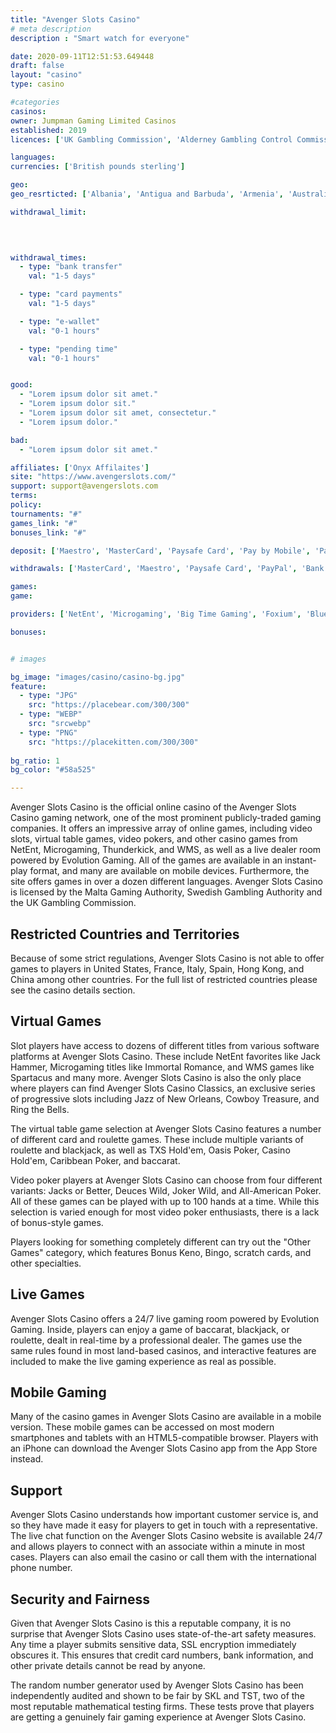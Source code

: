 ```yaml
---
title: "Avenger Slots Casino"
# meta description
description : "Smart watch for everyone"

date: 2020-09-11T12:51:53.649448
draft: false
layout: "casino" 
type: casino

#categories
casinos: 
owner: Jumpman Gaming Limited Casinos
established: 2019
licences: ['UK Gambling Commission', 'Alderney Gambling Control Commission']

languages: 
currencies: ['British pounds sterling']

geo: 
geo_resrticted: ['Albania', 'Antigua and Barbuda', 'Armenia', 'Australia', 'New South Wales', 'Azerbaijan', 'Belarus', 'Belgium', 'Bosnia and Herzegovina', 'Bulgaria', 'Croatia', 'Czech Republic', 'Denmark', 'Estonia', 'France', 'Germany', 'Schleswig-Holstein', 'Gibraltar', 'Hungary', 'Indonesia', 'Israel', 'Italy', 'Kosovo', 'Latvia', 'Lithuania', 'Macedonia', 'Malaysia', 'Moldova', 'Montenegro', 'Puerto Rico', 'Romania', 'Russia', 'Serbia', 'Slovakia', 'Slovenia', 'South Africa', 'Spain', 'Sweden', 'Switzerland', 'Turkey', 'Ukraine', 'United States', 'Alabama', 'Alaska', 'American Samoa', 'Arizona', 'Arkansas', 'California', 'Colorado', 'Connecticut', 'Delaware', 'District of Columbia', 'Florida', 'Georgia(US)', 'Guam', 'Hawaii', 'Idaho', 'Illinois', 'Indiana', 'Iowa', 'Kansas', 'Kentucky', 'Louisiana', 'Maine', 'Maryland', 'Massachusetts', 'Michigan', 'Minnesota', 'Mississippi', 'Missouri', 'Montana', 'Nebraska', 'Nevada', 'New Hampshire', 'New Jersey', 'New Mexico', 'New York', 'North Carolina', 'North Dakota', 'Northern Mariana Islands', 'Ohio', 'Oklahoma', 'Oregon', 'Pennsylvania', 'Rhode Island', 'South Carolina', 'South Dakota', 'Tennessee', 'Texas', 'U.S. Virgin Islands', 'Utah', 'Vermont', 'Virginia', 'Washington', 'West Virginia', 'Wisconsin', 'Wyoming']

withdrawal_limit:

  
  

withdrawal_times:
  - type: "bank transfer"
    val: "1-5 days"

  - type: "card payments"
    val: "1-5 days"

  - type: "e-wallet"
    val: "0-1 hours"

  - type: "pending time"
    val: "0-1 hours"


good:
  - "Lorem ipsum dolor sit amet."
  - "Lorem ipsum dolor sit."
  - "Lorem ipsum dolor sit amet, consectetur."
  - "Lorem ipsum dolor."

bad:
  - "Lorem ipsum dolor sit amet."

affiliates: ['Onyx Affilaites']
site: "https://www.avengerslots.com/"
support: support@avengerslots.com
terms:
policy:
tournaments: "#"
games_link: "#"
bonuses_link: "#"

deposit: ['Maestro', 'MasterCard', 'Paysafe Card', 'Pay by Mobile', 'PayPal', 'Bank Wire Transfer', 'Visa']

withdrawals: ['MasterCard', 'Maestro', 'Paysafe Card', 'PayPal', 'Bank Wire Transfer', 'Visa']

games: 
game:

providers: ['NetEnt', 'Microgaming', 'Big Time Gaming', 'Foxium', 'Blueprint Gaming', 'NextGen Gaming', 'Yggdrasil Gaming', '2 By 2 Gaming', 'Gamevy', 'Barcrest Games', 'Leander Games', 'Pragmatic Play', 'Playson', 'Eyecon', 'Elk Studios', 'Tom Horn Gaming', 'Saucify (BetOnSoft)', 'Red Tiger Gaming', 'Inspired', 'Merkur Gaming', 'Bulletproof Games', '1x2Games', 'Just For The Win']

bonuses:


# images

bg_image: "images/casino/casino-bg.jpg"  
feature:
  - type: "JPG" 
    src: "https://placebear.com/300/300"
  - type: "WEBP"
    src: "srcwebp"
  - type: "PNG"
    src: "https://placekitten.com/300/300"  
 
bg_ratio: 1 
bg_color: "#58a525"  

---
```


Avenger Slots Casino is the official online casino of the Avenger Slots Casino gaming network, one of the most prominent publicly-traded gaming companies. It offers an impressive array of online games, including video slots, virtual table games, video pokers, and other casino games from NetEnt, Microgaming, Thunderkick, and WMS, as well as a live dealer room powered by Evolution Gaming. All of the games are available in an instant-play format, and many are available on mobile devices. Furthermore, the site offers games in over a dozen different languages. Avenger Slots Casino is licensed by the Malta Gaming Authority, Swedish Gambling Authority and the UK Gambling Commission.

## Restricted Countries and Territories
Because of some strict regulations, Avenger Slots Casino is not able to offer games to players in United States, France, Italy, Spain, Hong Kong, and China among other countries. For the full list of restricted countries please see the casino details section.

## Virtual Games
Slot players have access to dozens of different titles from various software platforms at Avenger Slots Casino. These include NetEnt favorites like Jack Hammer, Microgaming titles like Immortal Romance, and WMS games like Spartacus and many more. Avenger Slots Casino is also the only place where players can find Avenger Slots Casino Classics, an exclusive series of progressive slots including Jazz of New Orleans, Cowboy Treasure, and Ring the Bells.

The virtual table game selection at Avenger Slots Casino features a number of different card and roulette games. These include multiple variants of roulette and blackjack, as well as TXS Hold'em, Oasis Poker, Casino Hold'em, Caribbean Poker, and baccarat.

Video poker players at Avenger Slots Casino can choose from four different variants: Jacks or Better, Deuces Wild, Joker Wild, and All-American Poker. All of these games can be played with up to 100 hands at a time. While this selection is varied enough for most video poker enthusiasts, there is a lack of bonus-style games.

Players looking for something completely different can try out the "Other Games" category, which features Bonus Keno, Bingo, scratch cards, and other specialties.

## Live Games
Avenger Slots Casino offers a 24/7 live gaming room powered by Evolution Gaming. Inside, players can enjoy a game of baccarat, blackjack, or roulette, dealt in real-time by a professional dealer. The games use the same rules found in most land-based casinos, and interactive features are included to make the live gaming experience as real as possible.

## Mobile Gaming
Many of the casino games in Avenger Slots Casino are available in a mobile version. These mobile games can be accessed on most modern smartphones and tablets with an HTML5-compatible browser. Players with an iPhone can download the Avenger Slots Casino app from the App Store instead.

## Support
Avenger Slots Casino understands how important customer service is, and so they have made it easy for players to get in touch with a representative. The live chat function on the Avenger Slots Casino website is available 24/7 and allows players to connect with an associate within a minute in most cases. Players can also email the casino or call them with the international phone number.

## Security and Fairness
Given that Avenger Slots Casino is this a reputable company, it is no surprise that Avenger Slots Casino uses state-of-the-art safety measures. Any time a player submits sensitive data, SSL encryption immediately obscures it. This ensures that credit card numbers, bank information, and other private details cannot be read by anyone.

The random number generator used by Avenger Slots Casino has been independently audited and shown to be fair by SKL and TST, two of the most reputable mathematical testing firms. These tests prove that players are getting a genuinely fair gaming experience at Avenger Slots Casino.